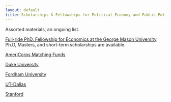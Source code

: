 ```yaml
---
layout: default
title: Scholarships & Fellowships for Political Economy and Public Policy
---
```


Assorted materials, an ongoing list.

[Full-ride PhD. Fellowship for Economics at the George Mason University](https://asp.mercatus.org/)
Ph.D, Masters, and short-term scholarships are available.

[AmeriCorps Matching Funds](https://www.nationalservice.gov/programs/americorps/segal-americorps-education-award/matching-institutions)

[Duke University](https://hope.econ.duke.edu/fellowships)

[Fordham University](https://www.fordham.edu/info/25170/graduate_iped_financial_aid/6697/global_markets_fellowships)

[UT-Dallas](https://www.utdallas.edu/epps/resources/scholarships.html)

[Stanford](https://www.gsb.stanford.edu/programs/research-fellows/summary)

